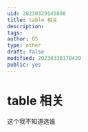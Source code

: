 ```yaml
---
uid: 20230329145808
title: table 相关
description: 
tags: 
author: OS
type: other
draft: false
modified: 20230330170420
public: yes
---
```


# table 相关

这个我不知道选谁
